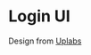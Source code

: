 # Login UI

Design from [Uplabs](https://www.uplabs.com/posts/login-ui-f7c2f27e-08b7-4d24-9b3b-1180a6c9ac53)
